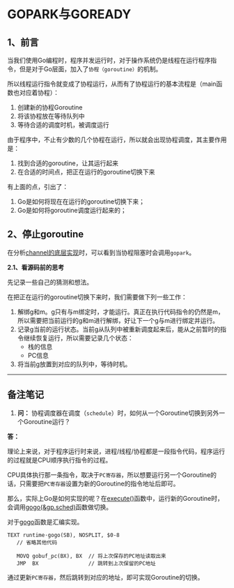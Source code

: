 # GOPARK与GOREADY

## 1、前言

当我们使用Go编程时，程序并发运行时，对于操作系统仍是线程在运行程序指令，但是对于Go层面，加入了`协程（goroutine）`的机制。

所以线程运行指令就变成了协程运行，从而有了协程运行的基本流程是（main函数也对应着协程）：

1. 创建新的协程Goroutine
2. 将该协程放在等待队列中
3. 等待合适的调度时机，被调度运行

由于程序中，不止有少数的几个协程在运行，所以就会出现协程调度，其主要作用是：

1. 找到合适的goroutine，让其运行起来
2. 在合适的时间点，把正在运行的goroutine切换下来

有上面的点，引出了：

1. Go是如何将现在在运行的goroutine切换下来；
2. Go是如何将goroutine调度运行起来的；


## 2、停止goroutine

在分析[channel的底层实现](https://github.com/xpzouying/golang-notes/issues/17)时，可以看到当协程阻塞时会调用`gopark`。


**2.1、看源码前的思考**

先记录一些自己的猜测和想法。

在把正在运行的goroutine切换下来时，我们需要做下列一些工作：

1. 解绑g和m。g只有与m绑定时，才能运行。真正在执行代码指令的仍然是m，所以需要把当前运行的g和m进行解绑，好让下一个g与m进行绑定并运行。
2. 记录g当前的运行状态。当前g从队列中被重新调度起来后，能从之前暂时的指令继续恢复运行，所以需要记录几个状态：
   - 栈的信息
   - PC信息
3. 将当前g放置到对应的队列中，等待时机。



---

## 备注笔记

1. **问：** 协程调度器在调度（`schedule`）时，如何从一个Goroutine切换到另外一个Goroutine运行？

**答：** 

理论上来说，对于程序运行时来说，进程/线程/协程都是一段指令代码，程序运行的过程就是CPU顺序执行指令的过程。

CPU具体执行那一条指令，取决于`PC寄存器`，所以想要运行另一个Goroutine的话，只需要把`PC寄存器`设置为新的Goroutine的指令地址后即可。

那么，实际上Go是如何实现的呢？在[execute()](https://github.com/golang/go/blob/release-branch.go1.5/src/runtime/proc1.go#L1336)函数中，运行新的Goroutine时，会调用[gogo(&gp.sched)](https://github.com/golang/go/blob/release-branch.go1.5/src/runtime/proc1.go#L1380)函数做切换。

对于[gogo](https://github.com/golang/go/blob/release-branch.go1.5/src/runtime/asm_amd64.s#L158)函数是汇编实现。

```
TEXT runtime·gogo(SB), NOSPLIT, $0-8
   // 省略其他代码

   MOVQ	gobuf_pc(BX), BX  // 将上次保存的PC地址读取出来
   JMP	BX                // 跳转到上次保留的PC地址
```

通过更新`PC寄存器`，然后跳转到对应的地址，即可实现Goroutine的切换。